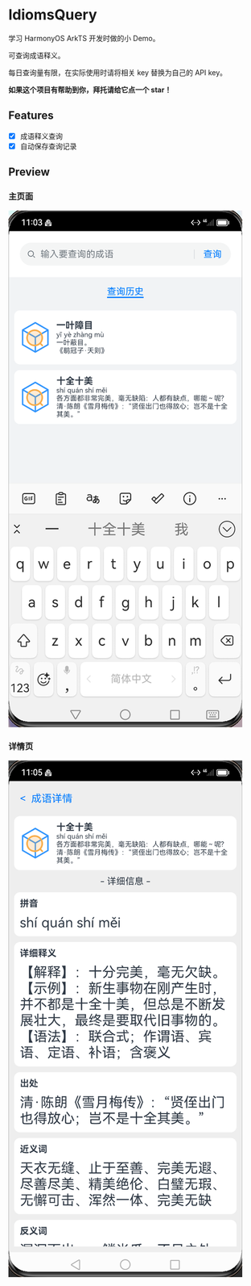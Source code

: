 # IdiomsQuery
学习 HarmonyOS ArkTS 开发时做的小 Demo。

可查询成语释义。

每日查询量有限，在实际使用时请将相关 key 替换为自己的 API key。

**如果这个项目有帮助到你，拜托请给它点一个 star！**

## Features

- [x] 成语释义查询
- [x] 自动保存查询记录

## Preview

### 主页面
![preview_index](preview_index.png)

### 详情页
![preview_detail](preview_detail.png)